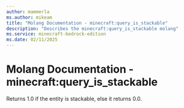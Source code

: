 ```yaml
---
author: mammerla
ms.author: mikeam
title: "Molang Documentation - minecraft:query_is_stackable"
description: "Describes the minecraft:query_is_stackable molang"
ms.service: minecraft-bedrock-edition
ms.date: 02/11/2025 
---
```


# Molang Documentation - minecraft:query_is_stackable

Returns 1.0 if the entity is stackable, else it returns 0.0.
